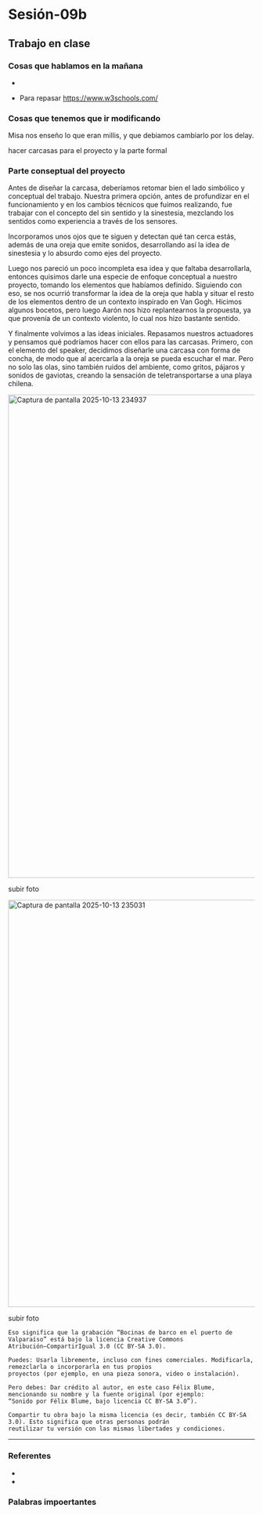 # Sesión-09b

## Trabajo en clase

### Cosas que hablamos en la mañana

- 

- Para repasar https://www.w3schools.com/ 

### Cosas que tenemos que ir modificando

Misa nos enseño lo que eran millis, y que debiamos cambiarlo por los delay.

hacer carcasas para el proyecto y la parte formal

### Parte conseptual del proyecto

Antes de diseñar la carcasa, deberíamos retomar bien el lado simbólico y conceptual del trabajo. Nuestra primera opción, antes de profundizar en el funcionamiento y en los cambios técnicos que fuimos realizando, fue trabajar con el concepto del sin sentido y la sinestesia, mezclando los sentidos como experiencia a través de los sensores.

Incorporamos unos ojos que te siguen y detectan qué tan cerca estás, además de una oreja que emite sonidos, desarrollando así la idea de sinestesia y lo absurdo como ejes del proyecto.

Luego nos pareció un poco incompleta esa idea y que faltaba desarrollarla, entonces quisimos darle una especie de enfoque conceptual a nuestro proyecto, tomando los elementos que habíamos definido. Siguiendo con eso, se nos ocurrió transformar la idea de la oreja que habla y situar el resto de los elementos dentro de un contexto inspirado en Van Gogh. Hicimos algunos bocetos, pero luego Aarón nos hizo replantearnos la propuesta, ya que provenía de un contexto violento, lo cual nos hizo bastante sentido.

Y finalmente volvimos a las ideas iniciales. Repasamos nuestros actuadores y pensamos qué podríamos hacer con ellos para las carcasas. Primero, con el elemento del speaker, decidimos diseñarle una carcasa con forma de concha, de modo que al acercarla a la oreja se pueda escuchar el mar. Pero no solo las olas, sino también ruidos del ambiente, como gritos, pájaros y sonidos de gaviotas, creando la sensación de teletransportarse a una playa chilena.

<img width="1918" height="985" alt="Captura de pantalla 2025-10-13 234937" src="https://github.com/user-attachments/assets/e82318c4-63b2-4b74-868b-90dfdb4999f3" />

subir foto

<img width="1566" height="830" alt="Captura de pantalla 2025-10-13 235031" src="https://github.com/user-attachments/assets/0d8a79ef-dbc5-425f-aa14-905e3ffa10f2" />

subir foto

```
Eso significa que la grabación “Bocinas de barco en el puerto de Valparaíso” está bajo la licencia Creative Commons
Atribución–CompartirIgual 3.0 (CC BY-SA 3.0).

Puedes: Usarla libremente, incluso con fines comerciales. Modificarla, remezclarla o incorporarla en tus propios
proyectos (por ejemplo, en una pieza sonora, video o instalación).

Pero debes: Dar crédito al autor, en este caso Félix Blume, mencionando su nombre y la fuente original (por ejemplo:
“Sonido por Félix Blume, bajo licencia CC BY-SA 3.0”).

Compartir tu obra bajo la misma licencia (es decir, también CC BY-SA 3.0). Esto significa que otras personas podrán
reutilizar tu versión con las mismas libertades y condiciones.
```

---

### Referentes

-

-

### Palabras impoertantes
